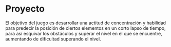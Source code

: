 # Proyecto
El objetivo del juego es desarrollar una actitud de concentración y habilidad para predecir la posición de ciertos elementos en un corto lapso de tiempo, para así esquivar los obstáculos y superar el nivel en el que se encuentre, aumentando de dificultad superando el nivel.
